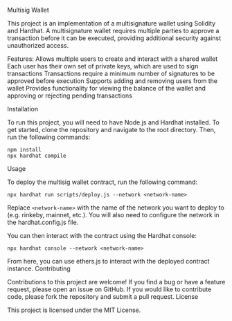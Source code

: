 Multisig Wallet

This project is an implementation of a multisignature wallet using Solidity and Hardhat. A multisignature wallet requires multiple parties to approve a transaction before it can be executed, providing additional security against unauthorized access.

Features:
    Allows multiple users to create and interact with a shared wallet
    Each user has their own set of private keys, which are used to sign transactions
    Transactions require a minimum number of signatures to be approved before execution
    Supports adding and removing users from the wallet
    Provides functionality for viewing the balance of the wallet and approving or rejecting pending transactions

Installation

To run this project, you will need to have Node.js and Hardhat installed. To get started, clone the repository and navigate to the root directory. Then, run the following commands:
```
npm install
npx hardhat compile
```

Usage

To deploy the multisig wallet contract, run the following command:
```
npx hardhat run scripts/deploy.js --network <network-name>
```
Replace ```<network-name>``` with the name of the network you want to deploy to (e.g. rinkeby, mainnet, etc.). You will also need to configure the network in the hardhat.config.js file.

You can then interact with the contract using the Hardhat console:

```npx hardhat console --network <network-name>```

From here, you can use ethers.js to interact with the deployed contract instance.
Contributing

Contributions to this project are welcome! If you find a bug or have a feature request, please open an issue on GitHub. If you would like to contribute code, please fork the repository and submit a pull request.
License

This project is licensed under the MIT License.
